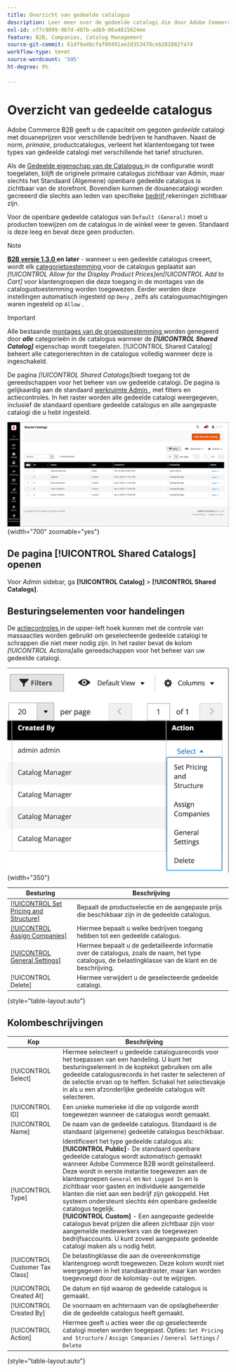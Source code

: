 ```yaml
---
title: Overzicht van gedeelde catalogus
description: Leer meer over de gedeelde catalogi die door Adobe Commerce B2B worden geleverd en hoe u deze kunt gebruiken om catalogi met aangepaste prijzen voor verschillende bedrijfsaccounts te onderhouden.
exl-id: cf7c9099-9b7d-407b-adb9-06a4815624ee
feature: B2B, Companies, Catalog Management
source-git-commit: 61df9a4bcfaf09491ae2d353478ceb281082fa74
workflow-type: tm+mt
source-wordcount: '595'
ht-degree: 0%

---
```


# Overzicht van gedeelde catalogus

Adobe Commerce B2B geeft u de capaciteit om gegoten _gedeelde_ catalogi met douaneprijzen voor verschillende bedrijven te handhaven. Naast de norm, _primaire_, productcatalogus, verleent het klantentoegang tot twee types van gedeelde catalogi met verschillende het tarief structuren.

Als de [ Gedeelde eigenschap van de Catalogus ](enable-basic-features.md) in de configuratie wordt toegelaten, blijft de originele primaire catalogus zichtbaar van Admin, maar slechts het Standaard (Algemene) openbare gedeelde catalogus is zichtbaar van de storefront. Bovendien kunnen de douanecatalogi worden gecreeerd die slechts aan leden van specifieke [ bedrijf ](account-companies.md) rekeningen zichtbaar zijn.

Voor de openbare gedeelde catalogus van `Default (General)` moet u producten toewijzen om de catalogus in de winkel weer te geven. Standaard is deze leeg en bevat deze geen producten.

>[!NOTE]
>
>**[B2B versie 1.3.0 ](release-notes.md#b2b-v130) en later** - wanneer u een gedeelde catalogus creeert, wordt elk [ categorietoestemming ](../catalog/category-permissions.md) voor de catalogus geplaatst aan _[!UICONTROL Allow for the Display Product Prices]_&#x200B;en&#x200B;_[!UICONTROL Add to Cart]_ voor klantengroepen die deze toegang in de montages van de catalogustoestemming worden toegewezen. Eerder werden deze instellingen automatisch ingesteld op `Deny` , zelfs als catalogusmachtigingen waren ingesteld op `Allow` .

>[!IMPORTANT]
>
>Alle bestaande [ montages van de groepstoestemming ](../configuration-reference/catalog/catalog.md#category-permissions) worden genegeerd door **_alle_** categorieën in de catalogus wanneer de **_[!UICONTROL Shared Catalog]_** eigenschap wordt toegelaten. [!UICONTROL Shared Catalog] beheert alle categorierechten in de catalogus volledig wanneer deze is ingeschakeld.

De pagina _[!UICONTROL Shared Catalogs]_&#x200B;biedt toegang tot de gereedschappen voor het beheer van uw gedeelde catalogi. De pagina is gelijkaardig aan de standaard [ werkruimte Admin ](../getting-started/admin-workspace.md), met filters en actiecontroles. In het raster worden alle gedeelde catalogi weergegeven, inclusief de standaard openbare gedeelde catalogus en alle aangepaste catalogi die u hebt ingesteld.

![ Gedeelde Catalogi ](./assets/shared-catalogs-grid.png){width="700" zoomable="yes"}

## De pagina [!UICONTROL Shared Catalogs] openen

Voor _Admin_ sidebar, ga **[!UICONTROL Catalog]** > **[!UICONTROL Shared Catalogs]**.

## Besturingselementen voor handelingen

De [ actiecontroles ](../getting-started/admin-actions-control.md) in de upper-left hoek kunnen met de controle van massaacties worden gebruikt om geselecteerde gedeelde catalogi te schrappen die niet meer nodig zijn. In het raster bevat de kolom _[!UICONTROL Actions]_&#x200B;alle gereedschappen voor het beheer van uw gedeelde catalogi.

![ Gedeelde Acties van de Catalogus ](./assets/shared-catalog-grid-action-column-controls.png){width="350"}

| Besturing | Beschrijving |
|------|-----------|
| [[!UICONTROL Set Pricing and Structure]](catalog-shared-pricing-structure.md) | Bepaalt de productselectie en de aangepaste prijs die beschikbaar zijn in de gedeelde catalogus. |
| [[!UICONTROL Assign Companies]](catalog-shared-assign-companies.md) | Hiermee bepaalt u welke bedrijven toegang hebben tot een gedeelde catalogus. |
| [[!UICONTROL General Settings]](catalog-shared-manage.md) | Hiermee bepaalt u de gedetailleerde informatie over de catalogus, zoals de naam, het type catalogus, de belastingklasse van de klant en de beschrijving. |
| [!UICONTROL Delete] | Hiermee verwijdert u de geselecteerde gedeelde catalogi. |

{style="table-layout:auto"}

## Kolombeschrijvingen

| Kop | Beschrijving |
|--- |--- |
| [!UICONTROL Select] | Hiermee selecteert u gedeelde catalogusrecords voor het toepassen van een handeling. U kunt het besturingselement in de koptekst gebruiken om alle gedeelde catalogusrecords in het raster te selecteren of de selectie ervan op te heffen. Schakel het selectievakje in als u een afzonderlijke gedeelde catalogus wilt selecteren. |
| [!UICONTROL ID] | Een unieke numerieke id die op volgorde wordt toegewezen wanneer de catalogus wordt gemaakt. |
| [!UICONTROL Name] | De naam van de gedeelde catalogus. Standaard is de standaard (algemene) gedeelde catalogus beschikbaar. |
| [!UICONTROL Type] | Identificeert het type gedeelde catalogus als: <br/>**[!UICONTROL Public]**- De standaard openbare gedeelde catalogus wordt automatisch gemaakt wanneer Adobe Commerce B2B wordt geïnstalleerd. Deze wordt in eerste instantie toegewezen aan de klantengroepen `General` en `Not Logged In` en is zichtbaar voor gasten en individuele aangemelde klanten die niet aan een bedrijf zijn gekoppeld. Het systeem ondersteunt slechts één openbare gedeelde catalogus tegelijk.<br/>**[!UICONTROL Custom]** - Een aangepaste gedeelde catalogus bevat prijzen die alleen zichtbaar zijn voor aangemelde medewerkers van de toegewezen bedrijfsaccounts. U kunt zoveel aangepaste gedeelde catalogi maken als u nodig hebt. |
| [!UICONTROL Customer Tax Class] | De belastingklasse die aan de overeenkomstige klantengroep wordt toegewezen. Deze kolom wordt niet weergegeven in het standaardraster, maar kan worden toegevoegd door de kolomlay-out te wijzigen. |
| [!UICONTROL Created At] | De datum en tijd waarop de gedeelde catalogus is gemaakt. |
| [!UICONTROL Created By] | De voornaam en achternaam van de opslagbeheerder die de gedeelde catalogus heeft gemaakt. |
| [!UICONTROL Action] | Hiermee geeft u acties weer die op geselecteerde catalogi moeten worden toegepast. Opties: `Set Pricing and Structure` / `Assign Companies` / `General Settings` / `Delete` |

{style="table-layout:auto"}
